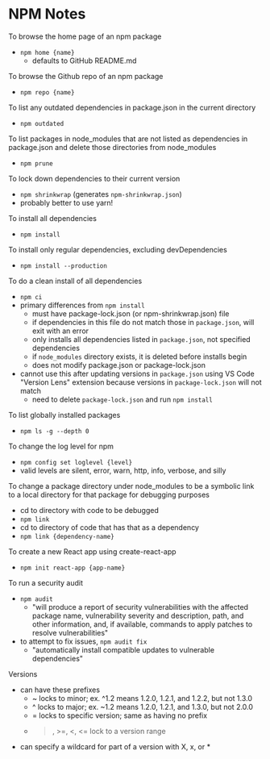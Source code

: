 # NPM Notes

To browse the home page of an npm package

- `npm home {name}`
  - defaults to GitHub README.md

To browse the Github repo of an npm package

- `npm repo {name}`

To list any outdated dependencies in package.json in the current directory

- `npm outdated`

To list packages in node_modules that are
not listed as dependencies in package.json
and delete those directories from node_modules

- `npm prune`

To lock down dependencies to their current version

- `npm shrinkwrap` (generates `npm-shrinkwrap.json`)
- probably better to use yarn!

To install all dependencies

- `npm install`

To install only regular dependencies, excluding devDependencies

- `npm install --production`

To do a clean install of all dependencies

- `npm ci`
- primary differences from `npm install`
  - must have package-lock.json (or npm-shrinkwrap.json) file
  - if dependencies in this file do not match those in `package.json`, will exit with an error
  - only installs all dependencies listed in `package.json`, not specified dependencies
  - if `node_modules` directory exists, it is deleted before installs begin
  - does not modify package.json or package-lock.json
- cannot use this after updating versions in `package.json`
  using VS Code "Version Lens" extension
  because versions in `package-lock.json` will not match
  - need to delete `package-lock.json` and run `npm install`

To list globally installed packages

- `npm ls -g --depth 0`

To change the log level for npm

- `npm config set loglevel {level}`
- valid levels are silent, error, warn, http, info, verbose, and silly

To change a package directory under node_modules to be a
symbolic link to a local directory for that package
for debugging purposes

- cd to directory with code to be debugged
- `npm link`
- cd to directory of code that has that as a dependency
- `npm link {dependency-name}`

To create a new React app using create-react-app

- `npm init react-app {app-name}`

To run a security audit

- `npm audit`
  - "will produce a report of security vulnerabilities with
    the affected package name, vulnerability severity and description,
    path, and other information, and, if available,
    commands to apply patches to resolve vulnerabilities"
- to attempt to fix issues, `npm audit fix`
  - "automatically install compatible updates to vulnerable dependencies"

Versions

- can have these prefixes
  - ~ locks to minor; ex. ^1.2 means 1.2.0, 1.2.1, and 1.2.2, but not 1.3.0
  - ^ locks to major; ex. ~1.2 means 1.2.0, 1.2.1, and 1.3.0, but not 2.0.0
  - = locks to specific version; same as having no prefix
  - > , >=, <, <= lock to a version range
- can specify a wildcard for part of a version with X, x, or \*

